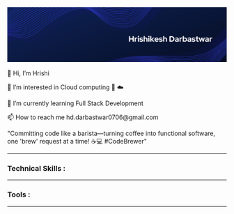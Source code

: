 <img src="banner.png" alt="">
<p>👋 Hi, I’m Hrishi</p>
<p>👀 I’m interested in Cloud computing 🚀 ☁️</p>
<p>🌱 I’m currently learning Full Stack Development</p>
<p>📫 How to reach me hd.darbastwar0706@gmail.com</p>
<p>"Committing code like a barista—turning coffee into functional software, one 'brew' request at a time! ☕💻 #CodeBrewer"</p> 
<hr>
<h3>Technical Skills :</h3>

<hr>
<h3>Tools :</h3>

<hr>
<!---
hrishi-d-d/hrishi-d-d is a ✨ special ✨ repository because its `README.md` (this file) appears on your GitHub profile.
You can click the Preview link to take a look at your changes.
--->
